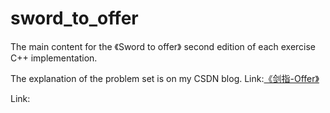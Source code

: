 # sword_to_offer
The main content for the 《Sword to offer》 second edition of each exercise C++ implementation.

The explanation of the problem set is on my CSDN blog. Link:[《剑指-Offer》](https://blog.csdn.net/yl_puyu/category_9720322.html)

Link: